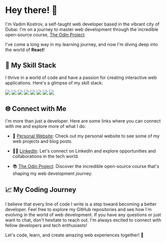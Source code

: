# Hey there! 👋

I'm Vadim Kostrov, a self-taught web developer based in the vibrant city of Dubai. I'm on a journey to master web development through the incredible open-source course, [The Odin Project](https://www.theodinproject.com/). 

I've come a long way in my learning journey, and now I'm diving deep into the world of **React**! 

## 🚀 My Skill Stack

I thrive in a world of code and have a passion for creating interactive web applications. Here's a glimpse of my skill stack:

<div align="left">
  <img src="https://img.shields.io/badge/react-%2361DAFB.svg?&style=for-the-badge&logo=react&logoColor=black" />
  <img src="https://img.shields.io/badge/javascript-%23F7DF1E.svg?&style=for-the-badge&logo=javascript&logoColor=black" />
  <img src="https://img.shields.io/badge/npm-%23CB3837.svg?&style=for-the-badge&logo=npm&logoColor=white" />
  <img src="https://img.shields.io/badge/git-%23F05032.svg?&style=for-the-badge&logo=git&logoColor=white" />
  <img src="https://img.shields.io/badge/jest-%23C21325.svg?&style=for-the-badge&logo=jest&logoColor=white" />
  <img src="https://img.shields.io/badge/webpack-%238DD6F9.svg?&style=for-the-badge&logo=webpack&logoColor=black" />
  <img src="https://img.shields.io/badge/eslint-%234B32C3.svg?&style=for-the-badge&logo=eslint&logoColor=white" />
  <img src="https://img.shields.io/badge/adobe%20photoshop-%2331A8FF.svg?&style=for-the-badge&logo=adobe%20photoshop&logoColor=white" />
</div>

## 🌐 Connect with Me

I'm more than just a developer. Here are some links where you can connect with me and explore more of what I do:

- 🗽 [Personal Website](https://tiyoriyo.github.io/personal_portfolio/): Check out my personal website to see some of my web projects and blog posts.

- 🧑‍💼 [LinkedIn](https://www.linkedin.com/in/vadim-kostrov/): Let's connect on LinkedIn and explore opportunities and collaborations in the tech world.

- 📚 [The Odin Project](https://www.theodinproject.com/dashboard): Discover the incredible open-source course that's shaping my web development journey.

## 📈 My Coding Journey

I believe that every line of code I write is a step toward becoming a better developer. Feel free to explore my GitHub repositories and see how I'm evolving in the world of web development. If you have any questions or just want to chat, don't hesitate to reach out. I'm always excited to connect with fellow developers and tech enthusiasts!

Let's code, learn, and create amazing web experiences together! 🚀

